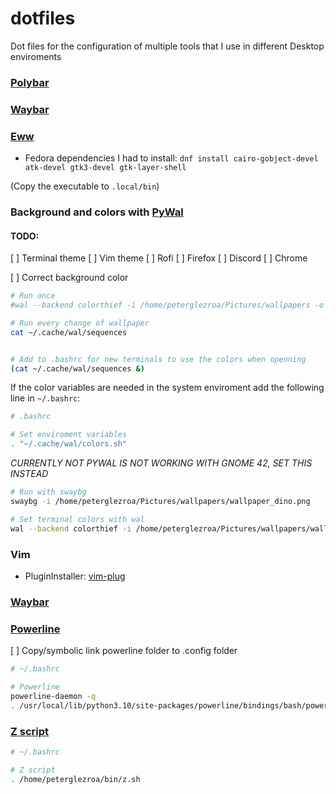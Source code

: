 # dotfiles
Dot files for the configuration of multiple tools that I use in different Desktop enviroments

### [Polybar]()

### [Waybar](https://github.com/Alexays/Waybar)

### [Eww](https://github.com/elkowar/eww)

* Fedora dependencies I had to install:
`dnf install cairo-gobject-devel atk-devel gtk3-devel gtk-layer-shell`

(Copy the executable to `.local/bin`)

### Background and colors with [PyWal](https://github.com/dylanaraps/pywal)

#### TODO:
[ ] Terminal theme
[ ] Vim theme
[ ] Rofi
[ ] Firefox
[ ] Discord
[ ] Chrome

[ ] Correct background color

```bash
# Run once
#wal --backend colorthief -i /home/peterglezroa/Pictures/wallpapers -o /home/peterglezroa/bin/openrgb_pywal

# Run every change of wallpaper
cat ~/.cache/wal/sequences


# Add to .bashrc for new terminals to use the colors when openning
(cat ~/.cache/wal/sequences &)
```

If the color variables are needed in the system enviroment add the following line in `~/.bashrc`:
```bash
# .bashrc

# Set enviroment variables
. "~/.cache/wal/colors.sh"
```

*CURRENTLY NOT PYWAL IS NOT WORKING WITH GNOME 42, SET THIS INSTEAD*
```bash
# Run with swaybg
swaybg -i /home/peterglezroa/Pictures/wallpapers/wallpaper_dino.png

# Set terminal colors with wal
wal --backend colorthief -i /home/peterglezroa/Pictures/wallpapers/wallpaper_dino.png
```

### Vim
* PluginInstaller: [vim-plug](https://github.com/junegunn/vim-plug)

### [Waybar](https://github.com/Alexays/Waybar)

### [Powerline](https://powerline.readthedocs.io/en/master/index.html)

[ ] Copy/symbolic link powerline folder to .config folder

```bash
# ~/.bashrc

# Powerline
powerline-daemon -q
. /usr/local/lib/python3.10/site-packages/powerline/bindings/bash/powerline.sh
```

### [Z script](https://github.com/rupa/z)
```bash
# ~/.bashrc

# Z script
. /home/peterglezroa/bin/z.sh
```
